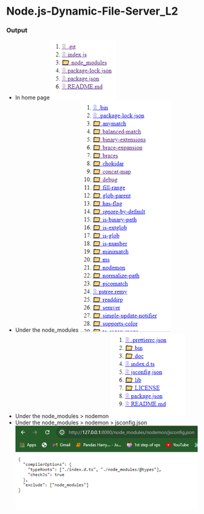 # Node.js-Dynamic-File-Server_L2

### Output
- In home page
![Image description](/images/Capture.PNG)
- Under the node_modules
![Image description](/images/Capture2.PNG)
- Under the node_modules > nodemon
![Image description](/images/Capture3.PNG)
- Under the node_modules > nodemon > jsconfig.json
![Image description](/images/Capture4.PNG)
